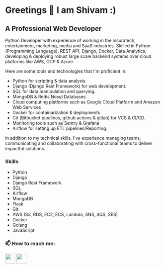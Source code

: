 Greetings 👋 I am Shivam :)
=====================================================================================================================================

A Professional Web Developer
----------------------
Python Developer with experience of working in the insuratech, entertainment, marketing, media and SaaS industries. Skilled in Python (Programming Language), REST API, Django, Docker, Data Analytics, developing & deploying robust large scale backend systems over cloud platforms like AWS, GCP & Azure.

Here are some tools and technologies that I'm proficient in:

- Python for scripting & data analysis.
- Django (Django Rest Framework) for web development.
- SQL for data manipulation and querying.
- MongoDB & Redis Nosql Databases.
- Cloud computing platforms such as Google Cloud Platform and Amazon Web Services
- Docker for containarization & deployments
- Git (Bitbucket pipelines, github actions & gitlab) for VCS & CI/CD.
- Monitoring tools such as Sentry & Grafana
- Airflow for setting up ETL pipelines/Reporting. 

In addition to my technical skills, I've experience managing teams, communicating and collaborating with cross-functional teams to deliver impactful solutions.

### Skills
- Python
- Django
- Django Rest Framework
- SQL
- Airflow
- MongoDB
- Flask
- Git
- AWS (S3, RDS, EC2, ECS, Lambda, SNS, SQS, SES)
- Docker
- Golang
- JavaScript

### 📫 How to reach me:
<p align="left"> <a href="https://github.com/Shivam-python" target="_blank" rel="noreferrer"><img src="https://raw.githubusercontent.com/danielcranney/readme-generator/main/public/icons/socials/github.svg" width="32" height="32" /></a> <a href="https://www.linkedin.com/in/shivam-pathak-471015194/" target="_blank" rel="noreferrer"><img src="https://raw.githubusercontent.com/danielcranney/readme-generator/main/public/icons/socials/linkedin.svg" width="32" height="32" /></a></p>
